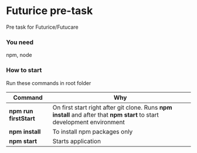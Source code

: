 # Futurice pre-task

Pre task for Futurice/Futucare

### You need

npm,
node

### How to start
Run these commands in root folder

| Command | Why |
|---------|-----|
| **npm run firstStart** | On first start right after git clone. Runs **npm install** and after that **npm start** to start development environment |
| **npm install** | To install npm packages only |
| **npm start** | Starts application |
